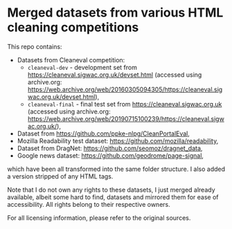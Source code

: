 # Merged datasets from various HTML cleaning competitions

This repo contains:
- Datasets from Cleaneval competition:
  - `cleaneval-dev` - development set from https://cleaneval.sigwac.org.uk/devset.html
    (accessed using archive.org: https://web.archive.org/web/20160305094305/https://cleaneval.sigwac.org.uk/devset.html),
  - `cleaneval-final` - final test set from https://cleaneval.sigwac.org.uk
    (accessed using archive.org: https://web.archive.org/web/20190715100239/https://cleaneval.sigwac.org.uk/),
- Dataset from https://github.com/ppke-nlpg/CleanPortalEval,
- Mozilla Readability test dataset: https://github.com/mozilla/readability,
- Dataset from DragNet: https://github.com/seomoz/dragnet_data,
- Google news dataset: https://github.com/geodrome/page-signal,

which have been all transformed into the same folder structure.
I also added a version stripped of any HTML tags.

Note that I do not own any rights to these datasets, I just merged already available, albeit some hard to find, datasets and mirrored them for ease of accessibility.
All rights belong to their respective owners.

For all licensing information, please refer to the original sources.